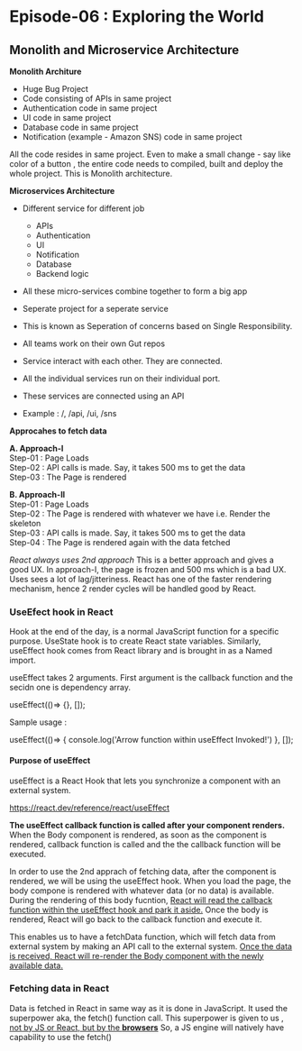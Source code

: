 # Episode-06 : Exploring the World

## Monolith and Microservice Architecture

**Monolith Architure**

* Huge Bug Project
* Code consisting of APIs in same project
* Authentication code in same project
* UI code in same project
* Database code in same project
* Notification (example - Amazon SNS) code in same project 

All the code resides in same project. Even to make a small change - say like color of a button ,
the entire code needs to compiled, built and deploy the whole project. This is Monolith architecture.

**Microservices Architecture**

* Different service for different job
    - APIs
    - Authentication
    - UI
    - Notification
    - Database
    - Backend logic

* All these micro-services combine together to form a big app
* Seperate project for a seperate service
* This is known as Seperation of concerns based on Single Responsibility. 
* All teams work on their own Gut repos

* Service interact with each other. They are connected.
* All the individual services run on their individual port. 
* These services are connected using an API 

* Example : /, /api, /ui, /sns 

**Approcahes to fetch data**

**A. Approach-I** <br>
Step-01 : Page Loads<br>
Step-02 : API calls is made. Say, it takes 500 ms to get the data<br>
Step-03 : The Page is rendered<br>

**B. Approach-II**<br>
Step-01 : Page Loads<br>
Step-02 : The Page is rendered with whatever we have i.e. Render the skeleton<br>
Step-03 : API calls is made. Say, it takes 500 ms to get the data<br>
Step-04 : The Page is rendered again with the data fetched<br>


*React always uses 2nd approach*
This is a better approach and gives a good UX. 
In approach-I, the page is frozen and 500 ms which is a bad UX. 
Uses sees a lot of lag/jitteriness. 
React has one of the faster rendering mechanism, hence 2 render cycles will be handled good by React. 

### UseEfect hook in React

Hook at the end of the day, is a normal JavaScript function for a specific purpose. 
UseState hook is to create React state variables. Similarly, useEffect hook comes from 
React library and is brought in as a Named import.

useEffect takes 2 arguments. First argument is the callback function and the
secidn one is dependency array.

useEffect(()=> {}, []);

Sample usage : 

useEffect(()=> {
    console.log('Arrow function within useEffect Invoked!')
}, []);


#### Purpose of useEffect
useEffect is a React Hook that lets you synchronize a component with an external system.

https://react.dev/reference/react/useEffect

**The useEffect callback function is called after your component renders.**
When the Body component is rendered, as soon as the component is rendered, 
callback function is called and the the callback function will be executed. 

In order to use the 2nd apprach of fetching data, after the component is rendered, we will be using the 
useEffect hook. When you load the page, the body compone is rendered with whatever data (or no data) is available.
During the rendering of this body fucntion, <ins>React will read the callback function within the useEffect hook 
and park it aside.</ins> Once the body is rendered, React will go back to the callback function and execute it.

This enables us to have a fetchData function, which will fetch data from external system by making an
API call to the external system. <ins>Once the data is received, React will re-render the Body component
with the newly available data.</ins> 


### Fetching data in React

Data is fetched in React in same way as it is done in JavaScript.
It used the superpower aka, the fetch() function call. This superpower is given to us , <ins>not by JS or React, but by the <b>browsers</b></ins>
So, a JS engine will natively have capability to use the fetch() 





